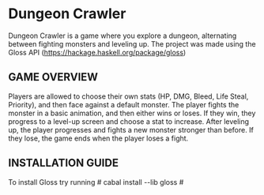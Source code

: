 # Dungeon Crawler

Dungeon Crawler is a game where you explore a dungeon, alternating between fighting monsters and leveling up. The project was made using the Gloss API (https://hackage.haskell.org/package/gloss)

## GAME OVERVIEW
Players are allowed to choose their own stats (HP, DMG, Bleed, Life Steal, Priority), and then face against a default monster.
The player fights the monster in a basic animation, and then either wins or loses. 
If they win, they progress to a level-up screen and choose a stat to increase. After leveling up, the player progresses and fights a new monster stronger than before. 
If they lose, the game ends when the player loses a fight. 

## INSTALLATION GUIDE
To install Gloss try running
\#
cabal install --lib gloss
\#